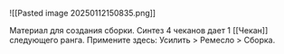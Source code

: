 ![[Pasted image 20250112150835.png]]

Материал для создания сборки. 
Синтез 4 чеканов дает 1 [[Чекан]] следующего ранга.
Примените здесь: Усилить > Ремесло > Сборка.
